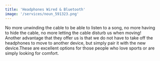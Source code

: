 ```yaml
---
title: 'Headphones Wired & Bluetooth'
image: '/services/noun_591323.png'
---
```


No more unwinding the cable to be able to listen to a song, no more having to hide the cable, no more letting the cable disturb us when moving! Another advantage that they offer us is that we do not have to take off the headphones to move to another device, but simply pair it with the new device.These are excellent options for those people who love sports or are simply looking for comfort.
